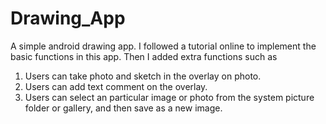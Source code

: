 # Drawing_App
A simple android drawing app. I followed a tutorial online to implement the basic functions in this app. Then I added extra functions such as
1. Users can take photo and sketch in the overlay on photo.
2. Users can add text comment on the overlay.
3. Users can select an particular image or photo from the system picture folder or gallery, and then save as a new image.
